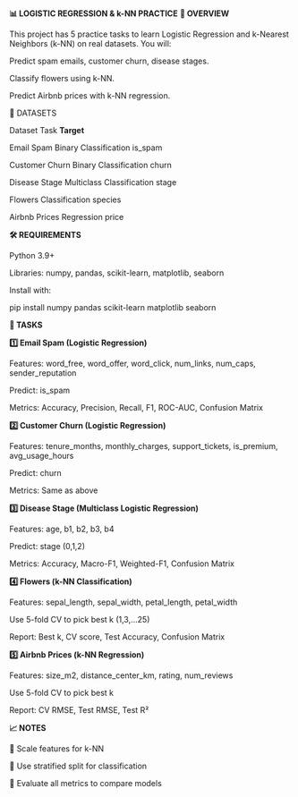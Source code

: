 **📊 LOGISTIC REGRESSION & k-NN PRACTICE**
**🚀 OVERVIEW**

This project has 5 practice tasks to learn Logistic Regression and k-Nearest Neighbors (k-NN) on real datasets.
You will:

Predict spam emails, customer churn, disease stages.

Classify flowers using k-NN.

Predict Airbnb prices with k-NN regression.









📂 DATASETS

Dataset	Task	**Target**

Email Spam	Binary Classification	is_spam

Customer Churn	Binary Classification	churn

Disease Stage	Multiclass Classification	stage

Flowers	Classification	species

Airbnb Prices	Regression	price











**🛠 REQUIREMENTS**

Python 3.9+

Libraries: numpy, pandas, scikit-learn, matplotlib, seaborn

Install with:

pip install numpy pandas scikit-learn matplotlib seaborn










**📌 TASKS**

**1️⃣ Email Spam (Logistic Regression)**

Features: word_free, word_offer, word_click, num_links, num_caps, sender_reputation

Predict: is_spam

Metrics: Accuracy, Precision, Recall, F1, ROC-AUC, Confusion Matrix



**2️⃣ Customer Churn (Logistic Regression)**

Features: tenure_months, monthly_charges, support_tickets, is_premium, avg_usage_hours

Predict: churn

Metrics: Same as above



**3️⃣ Disease Stage (Multiclass Logistic Regression)**

Features: age, b1, b2, b3, b4

Predict: stage (0,1,2)

Metrics: Accuracy, Macro-F1, Weighted-F1, Confusion Matrix



**4️⃣ Flowers (k-NN Classification)**

Features: sepal_length, sepal_width, petal_length, petal_width

Use 5-fold CV to pick best k (1,3,...25)

Report: Best k, CV score, Test Accuracy, Confusion Matrix



**5️⃣ Airbnb Prices (k-NN Regression)**

Features: size_m2, distance_center_km, rating, num_reviews

Use 5-fold CV to pick best k

Report: CV RMSE, Test RMSE, Test R²






**📈 NOTES**

🔹 Scale features for k-NN

🔹 Use stratified split for classification

🔹 Evaluate all metrics to compare models
